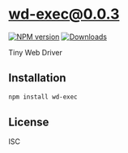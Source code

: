 wd-exec@0.0.3
===

[![NPM version][npm-image]][npm-url]
[![Downloads][downloads-image]][downloads-url]

Tiny Web Driver

Installation
---

```sh
npm install wd-exec 
```

License
---

ISC

[npm-image]: https://img.shields.io/npm/v/wd-exec.svg?style=flat-square
[npm-url]: https://npmjs.org/package/wd-exec
[downloads-image]: http://img.shields.io/npm/dm/wd-exec.svg?style=flat-square
[downloads-url]: https://npmjs.org/package/wd-exec
